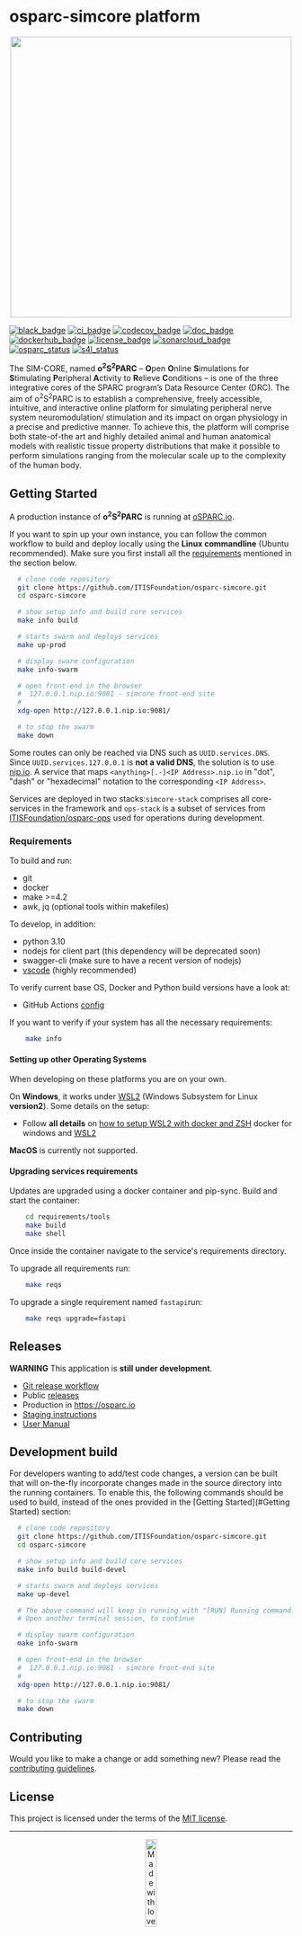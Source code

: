 # osparc-simcore platform

<p align="center">
<img src="https://user-images.githubusercontent.com/32800795/61083844-ff48fb00-a42c-11e9-8e63-fa2d709c8baf.png" width="500">
</p>


<!-- BADGES: LINKS ON CLICK --------------------------------------------------------------->
[![black_badge]](https://github.com/psf/black)
[![ci_badge]](https://github.com/ITISFoundation/osparc-simcore/actions/workflows/ci-testing-deploy.yml)
[![codecov_badge]](https://codecov.io/gh/ITISFoundation/osparc-simcore)
[![doc_badge]](https://itisfoundation.github.io/)
[![dockerhub_badge]](https://hub.docker.com/u/itisfoundation)
[![license_badge]](./LICENSE)
[![sonarcloud_badge]](https://sonarcloud.io/summary/new_code?id=ITISFoundation_osparc-simcore)
[![osparc_status]](https://status.osparc.io)
[![s4l_status]](https://s4llite.statuspage.io)

<!-- BADGES: LINKS TO IMAGES. Default to https://shields.io/ ------------------------------>
[black_badge]:https://img.shields.io/badge/code%20style-black-000000.svg
[ci_badge]:https://github.com/ITISFoundation/osparc-simcore/actions/workflows/ci-testing-deploy.yml/badge.svg
[codecov_badge]:https://codecov.io/gh/ITISFoundation/osparc-simcore/branch/master/graph/badge.svg?token=h1rOE8q7ic
[doc_badge]:https://img.shields.io/website-up-down-green-red/https/itisfoundation.github.io.svg?label=documentation
[dockerhub_badge]:https://img.shields.io/website/https/hub.docker.com/u/itisfoundation.svg?down_color=red&label=docker%20images&up_color=blue
[license_badge]:https://img.shields.io/github/license/ITISFoundation/osparc-simcore
[sonarcloud_badge]:https://sonarcloud.io/api/project_badges/measure?project=ITISFoundation_osparc-simcore&metric=alert_status
[s4l_status]:https://img.shields.io/badge/dynamic/json?label=s4l-lite.io&query=%24.status.description&url=https%3A%2F%2Fdfrzcpn4jp96.statuspage.io%2Fapi%2Fv2%2Fstatus.json
[osparc_status]:https://img.shields.io/badge/dynamic/json?label=osparc.io&query=%24.status.description&url=https%3A%2F%2Fstatus.osparc.io%2Fapi%2Fv2%2Fstatus.json
<!------------------------------------------------------------------------------------------>


The SIM-CORE, named **o<sup>2</sup>S<sup>2</sup>PARC** – **O**pen **O**nline **S**imulations for **S**timulating **P**eripheral **A**ctivity to **R**elieve **C**onditions – is one of the three integrative cores of the SPARC program’s Data Resource Center (DRC).
The aim of o<sup>2</sup>S<sup>2</sup>PARC is to establish a comprehensive, freely accessible, intuitive, and interactive online platform for simulating peripheral nerve system neuromodulation/ stimulation and its impact on organ physiology in a precise and predictive manner.
To achieve this, the platform will comprise both state-of-the art and highly detailed animal and human anatomical models with realistic tissue property distributions that make it possible to perform simulations ranging from the molecular scale up to the complexity of the human body.

## Getting Started

A production instance of **o<sup>2</sup>S<sup>2</sup>PARC** is running at [oSPARC.io](https://osparc.io).

If you want to spin up your own instance, you can follow the common workflow to build and deploy locally using the **Linux commandline** (Ubuntu recommended).
Make sure you first install all the [requirements](#Requirements) mentioned in the section below.

```bash
  # clone code repository
  git clone https://github.com/ITISFoundation/osparc-simcore.git
  cd osparc-simcore

  # show setup info and build core services
  make info build

  # starts swarm and deploys services
  make up-prod

  # display swarm configuration
  make info-swarm

  # open front-end in the browser
  #  127.0.0.1.nip.io:9081 - simcore front-end site
  #
  xdg-open http://127.0.0.1.nip.io:9081/

  # to stop the swarm
  make down
```

Some routes can only be reached via DNS such as `UUID.services.DNS`. Since `UUID.services.127.0.0.1` is **not a valid DNS**, the solution is to use [nip.io](https://nip.io/). A service that maps ``<anything>[.-]<IP Address>.nip.io`` in "dot", "dash" or "hexadecimal" notation to the corresponding ``<IP Address>``.

Services are deployed in two stacks:``simcore-stack`` comprises all core-services in the framework and ``ops-stack`` is a subset of services from [ITISFoundation/osparc-ops](https://github.com/ITISFoundation/osparc-ops) used for operations during development.

### Requirements

To build and run:

- git
- docker
- make >=4.2
- awk, jq (optional tools within makefiles)

To develop, in addition:

- python 3.10
- nodejs for client part (this dependency will be deprecated soon)
- swagger-cli (make sure to have a recent version of nodejs)
- [vscode] (highly recommended)

To verify current base OS, Docker and Python build versions have a look at:

- GitHub Actions [config](.github/workflows/ci-testing-deploy.yml)

If you want to verify if your system has all the necessary requirements:

```bash
    make info
```


#### Setting up other Operating Systems

When developing on these platforms you are on your own.

On **Windows**, it works under [WSL2] (Windows Subsystem for Linux **version2**). Some details on the setup:

- Follow **all details** on [how to setup WSL2 with docker and ZSH](https://nickymeuleman.netlify.app/blog/linux-on-windows-wsl2-zsh-docker) docker for windows and [WSL2]

**MacOS** is currently not supported.

#### Upgrading services requirements

Updates are upgraded using a docker container and pip-sync.
Build and start the container:

```bash
    cd requirements/tools
    make build
    make shell
```

Once inside the container navigate to the service's requirements directory.

To upgrade all requirements run:

```bash
    make reqs
```

To upgrade a single requirement named `fastapi`run:

```bash
    make reqs upgrade=fastapi
```

## Releases

**WARNING** This application is **still under development**.

- [Git release workflow](docs/releasing-workflow-instructions.md)
- Public [releases](https://github.com/ITISFoundation/osparc-simcore/releases)
- Production in https://osparc.io
- [Staging instructions](docs/releasing-workflow-instructions.md#staging-example)
- [User Manual](https://itisfoundation.github.io/osparc-manual/)

## Development build

For developers wanting to add/test code changes, a version can be built that will on-the-fly incorporate changes made in the source directory into the running containers.
To enable this, the following commands should be used to build, instead of the ones provided in the [Getting Started](#Getting Started) section:

```bash
  # clone code repository
  git clone https://github.com/ITISFoundation/osparc-simcore.git
  cd osparc-simcore

  # show setup info and build core services
  make info build build-devel

  # starts swarm and deploys services
  make up-devel

  # The above command will keep in running with "[RUN] Running command..."
  # Open another terminal session, to continue

  # display swarm configuration
  make info-swarm

  # open front-end in the browser
  #  127.0.0.1.nip.io:9081 - simcore front-end site
  #
  xdg-open http://127.0.0.1.nip.io:9081/

  # to stop the swarm
  make down
```

## Contributing

Would you like to make a change or add something new? Please read the [contributing guidelines](CONTRIBUTING.md).



## License

This project is licensed under the terms of the [MIT license](LICENSE).

---

<p align="center">
<image src="https://raw.githubusercontent.com/ITISFoundation/osparc-simcore-clients/4e8b18494f3191d55f6692a6a605818aeeb83f95/docs/_media/mwl.png" alt="Made with love (and lots of hard work) at www.z43.swiss" width="20%" />
</p>

<!-- ADD REFERENCES BELOW AND KEEP THEM IN ALPHABETICAL ORDER -->
[chocolatey]:https://chocolatey.org/
[vscode]:https://code.visualstudio.com/
[WSL2]:https://docs.microsoft.com/en-us/windows/wsl
